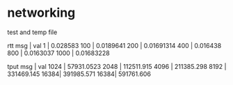 # networking
test and temp file

rtt
msg   |  val
1     |  0.028583
100   | 0.0189641
200   | 0.01691314
400   | 0.016438
800   | 0.0163037
1000  | 0.01683228




tput
msg  |  val
1024 | 57931.0523
2048 | 112511.915
4096 | 211385.298
8192 | 331469.145
16384| 391985.571
16384| 591761.606


